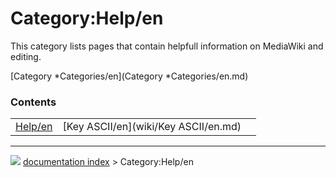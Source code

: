 # Category:Help/en
This category lists pages that contain helpfull information on MediaWiki and editing.

[Category   *Categories/en](Category   *Categories/en.md)

### Contents

|     |     |     |
| --- | --- | --- |
| [Help/en](wiki/Help/en.md) | [Key ASCII/en](wiki/Key ASCII/en.md) |



---
![](images/Right_arrow.png) [documentation index](../README.md) > Category:Help/en
